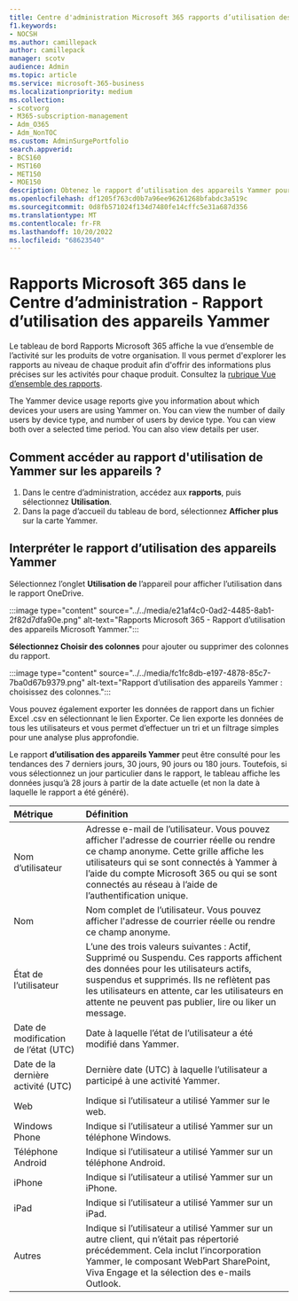 ```yaml
---
title: Centre d'administration Microsoft 365 rapports d’utilisation des appareils Yammer
f1.keywords:
- NOCSH
ms.author: camillepack
author: camillepack
manager: scotv
audience: Admin
ms.topic: article
ms.service: microsoft-365-business
ms.localizationpriority: medium
ms.collection:
- scotvorg
- M365-subscription-management
- Adm_O365
- Adm_NonTOC
ms.custom: AdminSurgePortfolio
search.appverid:
- BCS160
- MST160
- MET150
- MOE150
description: Obtenez le rapport d’utilisation des appareils Yammer pour en savoir plus sur les appareils sur lesquels vos utilisateurs utilisent Yammer, le nombre d’utilisateurs quotidiens par type d’appareil et les détails par utilisateur.
ms.openlocfilehash: df1205f763cd0b7a96ee96261268bfabdc3a519c
ms.sourcegitcommit: 0d8fb571024f134d7480fe14cffc5e31a687d356
ms.translationtype: MT
ms.contentlocale: fr-FR
ms.lasthandoff: 10/20/2022
ms.locfileid: "68623540"
---
```

# <a name="microsoft-365-reports-in-the-admin-center---yammer-device-usage-report"></a>Rapports Microsoft 365 dans le Centre d’administration - Rapport d’utilisation des appareils Yammer

Le tableau de bord Rapports Microsoft 365 affiche la vue d’ensemble de l’activité sur les produits de votre organisation. Il vous permet d'explorer les rapports au niveau de chaque produit afin d'offrir des informations plus précises sur les activités pour chaque produit. Consultez la [rubrique Vue d’ensemble des rapports](activity-reports.md).
  
The Yammer device usage reports give you information about which devices your users are using Yammer on. You can view the number of daily users by device type, and number of users by device type. You can view both over a selected time period. You can also view details per user.
 
## <a name="how-do-i-get-to-the-yammer-device-usage-report"></a>Comment accéder au rapport d'utilisation de Yammer sur les appareils ?

1. Dans le centre d’administration, accédez aux **rapports**, puis sélectionnez **Utilisation**. 
2. Dans la page d’accueil du tableau de bord, sélectionnez **Afficher plus** sur la carte Yammer.
  
## <a name="interpret-the-yammer-device-usage-report"></a>Interpréter le rapport d’utilisation des appareils Yammer

Sélectionnez l’onglet **Utilisation de** l’appareil pour afficher l’utilisation dans le rapport OneDrive.

:::image type="content" source="../../media/e21af4c0-0ad2-4485-8ab1-2f82d7dfa90e.png" alt-text="Rapports Microsoft 365 - Rapport d’utilisation des appareils Microsoft Yammer.":::

**Sélectionnez Choisir des colonnes** pour ajouter ou supprimer des colonnes du rapport.  

:::image type="content" source="../../media/fc1fc8db-e197-4878-85c7-7ba0d67b9379.png" alt-text="Rapport d’utilisation des appareils Yammer : choisissez des colonnes.":::

Vous pouvez également exporter les données de rapport dans un fichier Excel .csv en sélectionnant le lien Exporter. Ce lien exporte les données de tous les utilisateurs et vous permet d’effectuer un tri et un filtrage simples pour une analyse plus approfondie.

Le rapport **d’utilisation des appareils Yammer** peut être consulté pour les tendances des 7 derniers jours, 30 jours, 90 jours ou 180 jours. Toutefois, si vous sélectionnez un jour particulier dans le rapport, le tableau affiche les données jusqu’à 28 jours à partir de la date actuelle (et non la date à laquelle le rapport a été généré).
  
|Métrique|Définition|
|:-----|:-----|
|Nom d’utilisateur  |Adresse e-mail de l’utilisateur. Vous pouvez afficher l'adresse de courrier réelle ou rendre ce champ anonyme. Cette grille affiche les utilisateurs qui se sont connectés à Yammer à l’aide du compte Microsoft 365 ou qui se sont connectés au réseau à l’aide de l’authentification unique.  |
|Nom |Nom complet de l’utilisateur. Vous pouvez afficher l'adresse de courrier réelle ou rendre ce champ anonyme. |
|État de l’utilisateur |L’une des trois valeurs suivantes : Actif, Supprimé ou Suspendu. Ces rapports affichent des données pour les utilisateurs actifs, suspendus et supprimés. Ils ne reflètent pas les utilisateurs en attente, car les utilisateurs en attente ne peuvent pas publier, lire ou liker un message.   |
|Date de modification de l’état (UTC)  |Date à laquelle l’état de l’utilisateur a été modifié dans Yammer.  |
|Date de la dernière activité (UTC) |Dernière date (UTC) à laquelle l’utilisateur a participé à une activité Yammer. |
|Web  |Indique si l’utilisateur a utilisé Yammer sur le web.   |
|Windows Phone   | Indique si l’utilisateur a utilisé Yammer sur un téléphone Windows.  |
|Téléphone Android  |Indique si l’utilisateur a utilisé Yammer sur un téléphone Android. |
|iPhone  | Indique si l’utilisateur a utilisé Yammer sur un iPhone.  |
|iPad   |Indique si l’utilisateur a utilisé Yammer sur un iPad. |
|Autres  |Indique si l’utilisateur a utilisé Yammer sur un autre client, qui n’était pas répertorié précédemment. Cela inclut l’incorporation Yammer, le composant WebPart SharePoint, Viva Engage et la sélection des e-mails Outlook.  |

